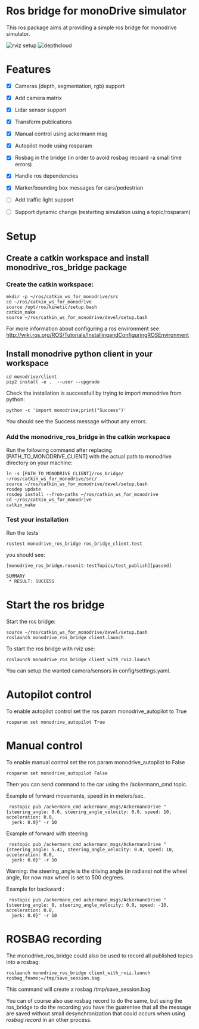 
# Ros bridge for monoDrive simulator

This ros package aims at providing a simple ros bridge for monodrive simulator.

![rviz setup](./assets/rviz_monodrive_default.png "rviz")
![depthcloud](./assets/depth_cloud_and_lidar.png "depthcloud")



# Features

- [x] Cameras (depth, segmentation, rgb) support
- [x] Add camera matrix
- [x] Lidar sensor support
- [x] Transform publications
- [x] Manual control using ackermann msg
- [x] Autopilot mode using rosparam 
- [x] Rosbag in the bridge (in order to avoid rosbag recoard -a small time errors)
- [x] Handle ros dependencies
- [x] Marker/bounding box messages for cars/pedestrian
- [ ] Add traffic light support
- [ ] Support dynamic change (restarting simulation using a topic/rosparam)


# Setup

## Create a catkin workspace and install monodrive_ros_bridge package

### Create the catkin workspace:

    mkdir -p ~/ros/catkin_ws_for_monodrive/src
    cd ~/ros/catkin_ws_for_monodrive
    source /opt/ros/kinetic/setup.bash
    catkin_make
    source ~/ros/catkin_ws_for_monodrive/devel/setup.bash
    
For more information about configuring a ros environment see 
http://wiki.ros.org/ROS/Tutorials/InstallingandConfiguringROSEnvironment

## Install monodrive python client in your workspace

    cd monodrive/client
    pip2 install -e .  --user --upgrade   
    
Check the installation is successfull by trying to import monodrive from python:

    python -c 'import monodrive;print("Success")'
    
You should see the Success message without any errors.

### Add the monodrive_ros_bridge in the catkin workspace
    
Run the following command after replacing [PATH_TO_MONODRIVE_CLIENT] with the actual path to monodrive directory on your machine:

    ln -s [PATH_TO_MONODRIVE_CLIENT]/ros_bridge/ ~/ros/catkin_ws_for_monodrive/src/
    source ~/ros/catkin_ws_for_monodrive/devel/setup.bash
    rosdep update
    rosdep install --from-paths ~/ros/catkin_ws_for_monodrive
    cd ~/ros/catkin_ws_for_monodrive
    catkin_make
    

### Test your installation
    
Run the tests
    
    rostest monodrive_ros_bridge ros_bridge_client.test
    
you should see:

    [monodrive_ros_bridge.rosunit-testTopics/test_publish][passed]

    SUMMARY
     * RESULT: SUCCESS


    
# Start the ros bridge

Start the ros bridge:

    source ~/ros/catkin_ws_for_monodrive/devel/setup.bash
    roslaunch monodrive_ros_bridge client.launch
    
To start the ros bridge with rviz use:

    roslaunch monodrive_ros_bridge client_with_rviz.launch
    
You can setup the wanted camera/sensors in config/settings.yaml.

# Autopilot control

To enable autopilot control set the ros param monodrive_autopilot to True

    rosparam set monodrive_autopilot True
    
# Manual control 

To enable manual control set the ros param monodrive_autopilot to False

    rosparam set monodrive_autopilot False
    

Then you can send command to the car using the /ackermann_cmd topic.

Example of forward movements, speed in in meters/sec.

     rostopic pub /ackermann_cmd ackermann_msgs/AckermannDrive "{steering_angle: 0.0, steering_angle_velocity: 0.0, speed: 10, acceleration: 0.0,
      jerk: 0.0}" -r 10
  
  
Example of forward with steering
  
     rostopic pub /ackermann_cmd ackermann_msgs/AckermannDrive "{steering_angle: 5.41, steering_angle_velocity: 0.0, speed: 10, acceleration: 0.0,
      jerk: 0.0}" -r 10
      
  Warning: the steering_angle is the driving angle (in radians) not the wheel angle, for now max wheel is set to 500 degrees.
  
  
Example for backward :

     rostopic pub /ackermann_cmd ackermann_msgs/AckermannDrive "{steering_angle: 0, steering_angle_velocity: 0.0, speed: -10, acceleration: 0.0,
      jerk: 0.0}" -r 10


# ROSBAG recording

The monodrive_ros_bridge could also be used to record all published topics into a rosbag:

    roslaunch monodrive_ros_bridge client_with_rviz.launch rosbag_fname:=/tmp/save_session.bag

This command will create a rosbag /tmp/save_session.bag

You can of course also use rosbag record to do the same, but using the ros_bridge to do the recording you have the guarentee that all the message are saved without small desynchronization that could occurs when using *rosbag record* in an other process.


